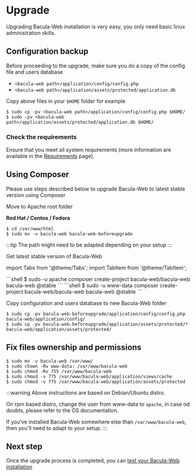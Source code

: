# Upgrade

Upgrading Bacula-Web installation is very easy, you only need basic linux administration skills.

## Configuration backup

Before proceeding to the upgrade, make sure you do a copy of the config file and users database

* `<bacula-web path>/application/config/config.php`
* `<bacula-web path>/application/assets/protected/application.db`

Copy above files in your `$HOME` folder for example

```shell
$ sudo cp -pv <bacula-web path>/application/config/config.php $HOME/
$ sudo -pv <bacula-web path>/application/assets/protected/application.db $HOME/
```

### Check the requirements

Ensure that you meet all system requirements (more information are available in the [Requirements](requirements.md) page).

## Using Composer

Please use steps described below to upgrade Bacula-Web to latest stable version using Composer

Move to Apache root folder

**Red Hat / Centos / Fedora**

```shell
$ cd /var/www/html 
$ sudo mv -v bacula-web bacula-web-beforeupgrade
```

:::tip
The path might need to be adapted depending on your setup
:::

Get latest stable version of Bacula-Web

import Tabs from '@theme/Tabs';
import TabItem from '@theme/TabItem';

<Tabs>
  <TabItem value="rpm" label="On Red Hat / Centos / Fedora" default>
```shell
$ sudo -u apache composer create-project bacula-web/bacula-web bacula-web @stable
```
  </TabItem>
  <TabItem value="deb" label="On Debian / Ubuntu">
```shell
$ sudo -u www-data composer create-project bacula-web/bacula-web bacula-web @stable
```
  </TabItem>
</Tabs>

Copy configuration and users database to new Bacula-Web folder

```shell
$ sudo cp -pv bacula-web-beforeupgrade/application/config/config.php bacula-web/application/config/
$ sudo cp -pv bacula-web-beforeupgrade/application/assets/protected/* bacula-web/application/assets/protected/
```

## Fix files ownership and permissions

```shell
$ sudo mv -v bacula-web /var/www/
$ sudo chown -Rv www-data: /var/www/bacula-web
$ sudo chmod -Rv 755 /var/www/bacula-web
$ sudo chmod -v 775 /var/www/bacula-web/application/views/cache
$ sudo chmod -v 775 /var/www/bacula-web/application/assets/protected
```

:::warning
Above instructions are based on Debian/Ubuntu distro.

On rpm based distro, change the user from www-data to `apache`, in case od doubts, please refer to the OS documentation.

If you've installed Bacula-Web somewhere else than `/var/www/bacula-web`, then you'll need to adapt to your setup.
:::

## Next step

Once the upgrade process is completed, you can [test your Bacula-Web installation](test)
